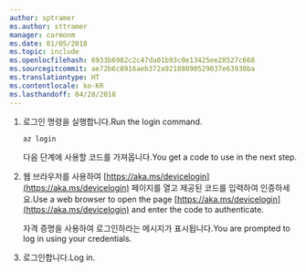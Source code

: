 ```yaml
---
author: sptramer
ms.author: sttramer
manager: carmonm
ms.date: 01/05/2018
ms.topic: include
ms.openlocfilehash: 6933b6982c2c47da01b93c0e13425ee28527c668
ms.sourcegitcommit: ae72b6c8916aeb372a92188090529037e63930ba
ms.translationtype: HT
ms.contentlocale: ko-KR
ms.lasthandoff: 04/28/2018
---
```

1. <span data-ttu-id="b2234-101">로그인 명령을 실행합니다.</span><span class="sxs-lookup"><span data-stu-id="b2234-101">Run the login command.</span></span>

    ```azurecli-interactive
    az login
    ```

   <span data-ttu-id="b2234-102">다음 단계에 사용할 코드를 가져옵니다.</span><span class="sxs-lookup"><span data-stu-id="b2234-102">You get a code to use in the next step.</span></span>

1. <span data-ttu-id="b2234-103">웹 브라우저를 사용하여 [https://aka.ms/devicelogin](https://aka.ms/devicelogin) 페이지를 열고 제공된 코드를 입력하여 인증하세요.</span><span class="sxs-lookup"><span data-stu-id="b2234-103">Use a web browser to open the page [https://aka.ms/devicelogin](https://aka.ms/devicelogin) and enter the code to authenticate.</span></span>

    <span data-ttu-id="b2234-104">자격 증명을 사용하여 로그인하라는 메시지가 표시됩니다.</span><span class="sxs-lookup"><span data-stu-id="b2234-104">You are prompted to log in using your credentials.</span></span>

1. <span data-ttu-id="b2234-105">로그인합니다.</span><span class="sxs-lookup"><span data-stu-id="b2234-105">Log in.</span></span>

